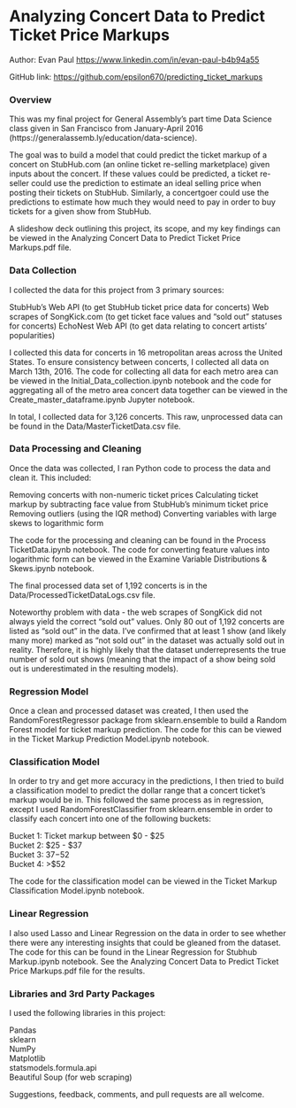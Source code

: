 <h1>Analyzing Concert Data to Predict Ticket Price Markups</h1>

Author: Evan Paul
https://www.linkedin.com/in/evan-paul-b4b94a55 

GitHub link: https://github.com/epsilon670/predicting_ticket_markups 
<h3>Overview</h3>
This was my final project for General Assembly’s part time Data Science class given in San Francisco from January-April 2016 (https://generalassemb.ly/education/data-science).

The goal was to build a model that could predict the ticket markup of a concert on StubHub.com (an online ticket re-selling marketplace) given inputs about the concert. If these values could be predicted, a ticket re-seller could use the prediction to estimate an ideal selling price when posting their tickets on StubHub. Similarly, a concertgoer could use the predictions to estimate how much they would need to pay in order to buy tickets for a given show from StubHub.

A slideshow deck outlining this project, its scope, and my key findings can be viewed in the Analyzing Concert Data to Predict Ticket Price Markups.pdf file.

<h3>Data Collection</h3>
I collected the data for this project from 3 primary sources:

StubHub’s Web API (to get StubHub ticket price data for concerts)
Web scrapes of SongKick.com (to get ticket face values and “sold out” statuses for concerts)
EchoNest Web API (to get data relating to concert artists’ popularities)

I collected this data for concerts in 16 metropolitan areas across the United States. To ensure consistency between concerts, I collected all data on March 13th, 2016. The code for collecting all data for each metro area can be viewed in the Initial_Data_collection.ipynb notebook and the code for aggregating all of the metro area concert data together can be viewed in the Create_master_dataframe.ipynb Jupyter notebook.

In total, I collected data for 3,126 concerts. This raw, unprocessed data can be found in the Data/MasterTicketData.csv file.

<h3>Data Processing and Cleaning</h3>
Once the data was collected, I ran Python code to process the data and clean it. This included:

Removing concerts with non-numeric ticket prices
Calculating ticket markup by subtracting face value from StubHub’s minimum ticket price
Removing outliers (using the IQR method)
Converting variables with large skews to logarithmic form

The code for the processing and cleaning can be found in the Process TicketData.ipynb notebook. The code for converting feature values into logarithmic form can be viewed in the Examine Variable Distributions & Skews.ipynb notebook.

The final processed data set of 1,192 concerts is in the Data/ProcessedTicketDataLogs.csv file.

Noteworthy problem with data - the web scrapes of SongKick did not always yield the correct “sold out” values. Only 80 out of 1,192 concerts are listed as “sold out” in the data. I’ve confirmed that at least 1 show (and likely many more) marked as “not sold out” in the dataset was actually sold out in reality. Therefore, it is highly likely that the dataset underrepresents the true number of sold out shows (meaning that the impact of a show being sold out is underestimated in the resulting models).

<h3>Regression Model</h3>

Once a clean and processed dataset was created, I then used the RandomForestRegressor package from sklearn.ensemble to build a Random Forest model for ticket markup prediction. The code for this can be viewed in the Ticket Markup Prediction Model.ipynb notebook.

<h3>Classification Model</h3>

In order to try and get more accuracy in the predictions, I then tried to build a classification model to predict the dollar range that a concert ticket’s markup would be in. This followed the same process as in regression, except I used RandomForestClassifier from sklearn.ensemble in order  to classify each concert into one of the following buckets:

Bucket 1: Ticket markup between $0 - $25 <br>
Bucket 2: $25 - $37 <br>
Bucket 3: $37-$52 <br>
Bucket 4: >$52 <br>

The code for the classification model can be viewed in the Ticket Markup Classification Model.ipynb notebook.

<h3>Linear Regression</h3>

I also used Lasso and Linear Regression on the data in order to see whether there were any interesting insights that could be gleaned from the dataset. The code for this can be found in the Linear Regression for Stubhub Markup.ipynb notebook. See the Analyzing Concert Data to Predict Ticket Price Markups.pdf file for the results.

<h3>Libraries and 3rd Party Packages</h3>

I used the following libraries in this project:

Pandas<br>
sklearn<br>
NumPy<br>
Matplotlib<br>
statsmodels.formula.api<br>
Beautiful Soup (for web scraping)<br>

Suggestions, feedback, comments, and pull requests are all welcome.

